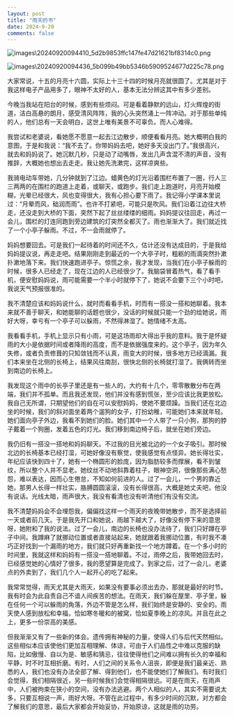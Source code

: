 ```yaml
---
layout: post
title: "雨天的书"
date: 2024-9-20
comments: false
---
```



![images\20240920094410_5d2b9853ffc147fe47d21621bf8314c0.png](https://jekyll-1251110281.file.myqcloud.com/images%5C20240920094410_5d2b9853ffc147fe47d21621bf8314c0.png)


![images\20240920094436_5b099b49bb5346b5909524677d225c78.png](https://jekyll-1251110281.file.myqcloud.com/images%5C20240920094436_5b099b49bb5346b5909524677d225c78.png)


大家常说，十五的月亮十六圆，实际上十三十四的时候月亮就很圆了。尤其是对于我这样电子产品用多了，眼神不太好的人，基本无法分辨这其中有多少差别。

今晚当我站在阳台的时候，感到有些烦闷。可是看着静默的远山，灯火辉煌的街道，洁白高悬的朗月，感受清风阵阵，我的心头突然涌上一阵冲动。对于那些单纯的人，他们总有一天会明白，这世上唯有美景不可辜负。而人心难得。

我尝试和老婆说，看她愿不愿意一起去江边散步，顺便看看月亮。她大概明白我的意图，于是和我说：“我不去了。你带妈妈去吧，她好多天没出门了。”我很高兴，就去和妈妈说了。她沉默几秒，只是动了动嘴唇，发出几声含混不清的声音，没有推辞，大概她也想出去走走。我让她先洗漱完，这样凉爽些。

我骑电动车带她，几分钟就到了江边。蜡黄色的灯光沿着围栏布置了一圈，行人三三两两的在围栏的跑道上走着，或聊天，或跑步。我们走上跑道时，月亮开始模糊，光晕已经很大，风也变得很大，我有心担心要下雨了。我记得小学课本里说过：“月晕而风，础润而雨”。也许不打紧吧，可能只是吹风。我们沿着江边往大桥走，还没走到大桥的下面，突然下起了丝丝缕缕的细雨。妈妈提议往回走，再过一会儿，围栏的灯连同跑到旁边建筑的灯突然全都灭了。雨也渐渐大了。我们就近找了一个小亭子躲雨。不过，不一会雨就停了。

妈妈想要回去。可是我们一起待着的时间还不久，估计还没有达成目的，于是我给妈妈提议说，再走走吧。结果刚刚走到最近的一个大亭子时，粗粝的雨滴突然扑漱扑漱地落下来。我们快速跑进亭子。惊慌之余，我才发现，当我们在小亭子躲雨的时候，很多人已经走了，现在江边的人已经很少了。我脑袋冒着热气，看了看手机，便安慰妈妈说，雨可能需要一个半小时就停下了，她说不会要下三个小时吧，我说天气预报很准的。

我不清楚应该和妈妈说什么，就时而看看手机，时而有一搭没一搭和她聊着。我本来就不善于聊天，和她能聊的话题也很少，没话的时候就只能一个劲的给她说，雨好大呀，幸亏有一个亭子可以躲雨，不然得淋湿了。她情绪不太高。

我看看手机，手机上显示只有小雨，可是这场雨却大得出乎我的意料。我于是怀疑雨的大小是依据时间或者降雨的高度，而不是依据强度来的。这个亭子，因为年久失修，或者负责修葺的只知敛钱而不认真，雨变大的时候，很多地方已经滴漏。我们本来坐在北侧的长椅上，结果风往南刮，很快北侧的长椅就打湿了。我俩转而坐到南边的长椅上。

我发现这个雨中的长亭子里还是有一些人的，大约有十几个，零零散散分布在两端，我们并不孤单。而且我还发现，他们并没有感到慌张，至少应该比我更放松。我自己无所谓，只期望他们的自在可以安慰妈妈，使她不要烦躁。当我们还在北边坐的时候，我们的斜对面坐着两个遛狗的女子，打扮幼稚，可能她们本来就年轻。她们面向亭子外边，我看不到她们的脸。她们其中一个人带了一只小狗，那狗的脖子戴着一个狗圈，发着五色的灯光。我们移到南边椅子后，就坐在她们旁边。

我仍旧有一搭没一搭地和妈妈聊天。不过我的目光被北边的一个女子吸引。那时候北边的长椅基本已经打湿，可她好像没有察觉，使我感觉有点怪异。她长得壮实，年纪应该快到四十了，她有一个椭圆形的脸庞，因为脂肪较多而撑展，看不到皱纹，所以整个人并不显老。她纹丝不动地斜靠着柱子，眼神空洞，很像那些满心愁怨，难以表达，因而心生倦怠，不知如何前进的人。过了一会儿，一个男的靠近她，那男人长得一样壮实，胳膊圆圆滚滚，没有长得很高，大概是她丈夫吧，他没有说话。光线太暗，雨声很大，我没有看清也没有听清他们有没有交流。

我不清楚妈妈会不会埋怨我，偏偏找这样一个雨天的夜晚带她散步，而不是选择前一天或者前几天。于是我先开口和她说，雨越下越大了，好像没有停下来的意思呀，她附和了我的说法。过了一会儿，南边的长椅也没办法待了，我们只好蹲在亭子中间。我蹲麻了就挪动位置或者直接站起来，她就跟着我挪动位置，有时我不凑巧正好找到一个漏雨的地方，我们就只好再重新找一个地方蹲着。在一个多小时的时间里，我就这样和妈妈有一搭没一搭地聊着。不过，雨停之后，我带她回去时，已经感觉她的心情好了很多，我的愿望算是完成了。到家之后，过了一会儿，老婆点的外卖到了，我们几个人一起开心的吃了起来。

我常常觉得，雨天尤其是大雨天，如果没有要事必须出去办，那就是最好的时节。我有时会为此自责自己不谙人间疾苦的想法。在雨天，我们躲在屋里、亭子里，躲在任何一个可以躲雨的角落，外边不管是怎么样，我们始终是安静的、安全的。雨天使人感到放松和幸福，恰如寒冬暖和的被窝，恰如夏季晚上的凉风。并且在此之上，更多一份崇高的美感。

但我渐渐又有了一些新的体会。遗传拥有神秘的力量，使得人们与后代天然相似。这些相似本应该使他们更加互相理解、体谅，可由于人们品性之中难以克服的缺陷，比如傲慢、自以为是、敏感和猜忌，往往使得他们之间难以拥有长久的幸福和平静，时不时互相折磨。有时，人们之间的关系令人沮丧，即便是我们最亲近、熟悉的人，我们也没有办法全部了解、得到他们，也不能使她们了解我们。有时我们会觉得，我们相隔很近，另一些时候我们会觉得相隔很远。可是在雨天，在雨声中，人们被拘束在狭小的空间，没有办法逃避。两个人相似的人，其实不需要说太多，只要互相说一声，雨好大呀。不管在此过程中，有多少时间的沉默，对方都会了解我们的意思，最后大家都会开始妥协，开始原谅，这就是雨的功劳。